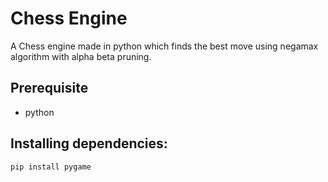 # Chess Engine
A Chess engine made in python which finds the best move using negamax algorithm with alpha beta pruning.  

## Prerequisite  ##
* python  
## Installing dependencies:  ##
```
pip install pygame
```
